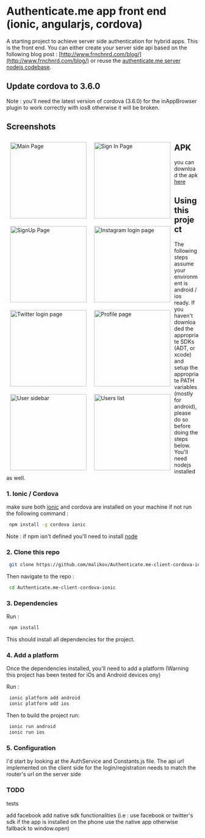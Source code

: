 Authenticate.me app front end (ionic, angularjs, cordova)
================================================================

A starting project to achieve server side authentication for hybrid apps. This is the front end. You can either create your server side api based on the following blog post : [http://www.frnchnrd.com/blog/](http://www.frnchnrd.com/blog/) or reuse the [authenticate.me server nodejs codebase](https://github.com/malikov/Authenticate.me-Node-Server).

## Update cordova to 3.6.0 

Note : you'll need the latest version of cordova (3.6.0) for the inAppBrowser plugin to work correctly with ios8 otherwise it will be broken.


## Screenshots

<img style="float:left; margin: 10px;" src="https://raw.githubusercontent.com/malikov/Authenticate.me-client-cordova-ionic/master/www/img/Screenshot_2014-09-15-16-10-25.png" alt="Main Page" width="200px"  />

<img style="float:left; margin: 10px;" src="https://raw.githubusercontent.com/malikov/Authenticate.me-client-cordova-ionic/master/www/img/Screenshot_2014-09-15-16-10-30.png" alt="Sign In Page" width="200px" />

<img style="float:left; margin: 10px;" src="https://raw.githubusercontent.com/malikov/Authenticate.me-client-cordova-ionic/master/www/img/Screenshot_2014-09-15-16-10-36.png" alt="SignUp Page" width="200px" />

<img style="float:left; margin: 10px;" src="https://raw.githubusercontent.com/malikov/Authenticate.me-client-cordova-ionic/master/www/img/Screenshot_2014-09-15-16-12-26.png" alt="Instagram login page" width="200px" />

<img style="float:left; margin: 10px;" src="https://raw.githubusercontent.com/malikov/Authenticate.me-client-cordova-ionic/master/www/img/Screenshot_2014-09-15-16-12-36.png" alt="Twitter login page" width="200px" />

<img style="float:left; margin: 10px;" src="https://raw.githubusercontent.com/malikov/Authenticate.me-client-cordova-ionic/master/www/img/Screenshot_2014-09-15-16-12-55.png" alt="Profile page" width="200px" />

<img style="float:left; margin: 10px;" src="https://raw.githubusercontent.com/malikov/Authenticate.me-client-cordova-ionic/master/www/img/Screenshot_2014-09-15-16-13-01.png" alt="User sidebar" width="200px"/>

<img style="float:left; margin: 10px;" src="https://raw.githubusercontent.com/malikov/Authenticate.me-client-cordova-ionic/master/www/img/Screenshot_2014-09-15-16-13-05.png" alt="Users list" width="200px" />

## APK

you can download the apk [here](https://drive.google.com/file/d/0B9GTa-_sqdVJNnZwbzl1TGQxZFE/edit?usp=sharing)

## Using this project

The following steps assume your environment is  android / ios ready. If you haven't downloaded the appropriate SDKs (ADT, or xcode) and setup the appropriate PATH variables (mostly for android), please do so before doing the steps below. You'll need nodejs installed as well.

### 1. Ionic / Cordova 

make sure both [ionic](http://ionicframework.com/) and cordova are installed on your machine if not run the following command : 

```bash
 npm install -g cordova ionic
```

Note : if npm isn't defined you'll need to install [node](http://nodejs.org/)

### 2. Clone this repo
```bash
 git clone https://github.com/malikov/Authenticate.me-client-cordova-ionic.git
```

Then navigate to the repo :
```bash
 cd Authenticate.me-client-cordova-ionic
```

### 3. Dependencies

Run :
```bash
 npm install
```

This should install all dependencies for the project.


### 4. Add a platform

Once the dependencies installed, you'll need to add a platform (Warning this project has been tested for iOs and Android devices ony)

Run :
```bash
 ionic platform add android
 ionic platform add ios
```

Then to build the project run:
```bash
 ionic run android
 ionic run ios
```

### 5. Configuration
I'd start by looking at the AuthService and Constants.js file. The api url implemented on the client side for the login/registration needs to match the router's url on the server side


### TODO
tests

add facebook
add native sdk functionalities (i.e : use facebook or twitter's sdk if the app is installed on the phone use the native app otherwise fallback to window.open)
